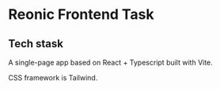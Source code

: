 # Reonic Frontend Task

## Tech stask

A single-page app based on React + Typescript built with Vite.

CSS framework is Tailwind.

